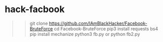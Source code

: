 # hack-facbook
>> git clone https://github.com/IAmBlackHacker/Facebook-BruteForce
>> cd Facebook-BruteForce
>> pip3 install requests bs4
>> pip install mechanize
>> python3 fb.py or python fb2.py
